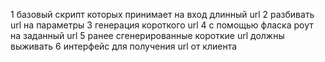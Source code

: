 1 базовый скрипт которых принимает на вход длинный url
2 разбивать url на параметры
3 генерация короткого url
4 с помощью фласка роут на заданный url
5 ранее сгенерированные короткие url должны выживать
6 интерфейс для получения url от клиента
